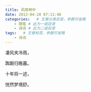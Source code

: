 ```yaml
---
title: 风雨林中
date: 2013-04-28 07:11:48
categories:   # 文章分类目录，参数可省略
    - 随笔 # 此为一级目录
    - 诗词 # 此为二级目录
tags:   # 文章标签，参数可省略
    - 诗词
---
```

凄风夹冷雨，

踟蹰归晚暮。

十年将一述，

恍然梦境舒。
